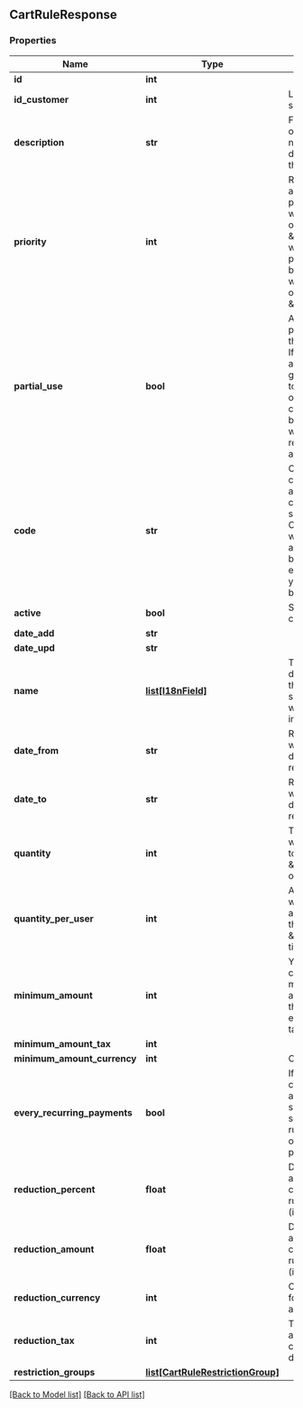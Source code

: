 ## CartRuleResponse

### Properties
Name | Type | Description | Notes
------------ | ------------- | ------------- | -------------
**id** | **int** |  | [optional] 
**id_customer** | **int** | Limit to a single user | [optional] 
**description** | **str** | For your eyes only. This will never be displayed to the customer | [optional] 
**priority** | **int** | Rules are applied by priority. A rule with a priority of \&quot;1\&quot; will be processed before one with a priority of \&quot;2\&quot; | [optional] 
**partial_use** | **bool** | Allow to partial use this cart rule. If cart rule amount is greater than total customer order, a new cart rule will be created with the remainder amount. | [optional] 
**code** | **str** | Code used by customer to add it on his cart summary. Caution: rule will automatically be applied to everyone if you leave it blank | [optional] 
**active** | **bool** | Status of the cart rule | [optional] 
**date_add** | **str** |  | [optional] 
**date_upd** | **str** |  | [optional] 
**name** | [**list[I18nField]**](#I18nField) | This will be displayed in the cart summary, as well as on the invoice | [optional] 
**date_from** | **str** | Rule starts when this date is reached | [optional] 
**date_to** | **str** | Rule ends when this date is reached | [optional] 
**quantity** | **int** | The cart rule will be applied to the first \&quot;X\&quot; orders only | [optional] 
**quantity_per_user** | **int** | A customer will only be able to use the cart rule \&quot;X\&quot; time(s) | [optional] 
**minimum_amount** | **int** | You can choose a minimum amount for the cart, either with taxes or not | [optional] 
**minimum_amount_tax** | **int** |  | [optional] 
**minimum_amount_currency** | **int** | Currency ID | [optional] 
**every_recurring_payments** | **bool** | If customer cart contains a subscription, select if cart rule will apply on recurring payments | [optional] 
**reduction_percent** | **float** | Discount applied to cart when rule is added (in %). | [optional] 
**reduction_amount** | **float** | Discount applied to cart when rule is added (in currency) | [optional] 
**reduction_currency** | **int** | Currency ID for reduction amount | [optional] 
**reduction_tax** | **int** | Tax application for currency discount | [optional] 
**restriction_groups** | [**list[CartRuleRestrictionGroup]**](#CartRuleRestrictionGroup) |  | [optional] 

[[Back to Model list]](#documentation-for-models) [[Back to API list]](#documentation-for-api-endpoints)


